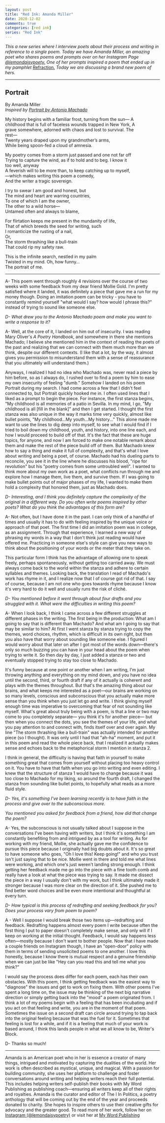 ```yaml
---
layout: post  
title: "Red Ink: Amanda Miller"
date: 2020-12-02
comments: true  
categories: [red ink]
series: "Red Ink"
---
```

*This a new series where I interview poets about their process and writing in reference to a single poem. Today we have Amanda Miller, an amazing poet who shares poems and prompts over on her Instagram Page [@lemondaisypoety.](https://www.instagram.com/lemondaisypoety) One of her prompts inspired a poem that ended up in my pamphlet* [Refraction.](/refraction/) *Today we are discussing a brand new poem of hers.*

***

## Portrait
By Amanda Miller  
*Inspired by [Portrait by Antonio Machado](https://www.poetryfoundation.org/poetrymagazine/browse?contentId=28768)*

My history begins with a familiar frost, turning from the sun— A  
childhood that is full of faceless wounds trapped in New York, A   
grave somewhere, adorned with chaos and lost to survival. The  
rest—    
Twenty years draped upon my grandmother’s arms,   
While being spoon-fed a cloud of amnesia.   

My poetry comes from a storm just passed and one not far off  
Trying to capture the wind, as if to hold and to beg. I know it  
too well, anyway   
A feverish will to be more than, to keep catching up to myself,  
—which makes writing this poem a comedy,   
And the writer a tragic sovereign.   

I try to swear I am good and honest, but   
The mind and heart are warring countries,   
To one of which I am the owner,   
The other to a wild horse—   
Untamed often and always to blame,   

For flirtation keeps me present in the mundanity of life,  
That of which breeds the seed for writing, such   
I romanticize the rusting of a nail,   
Or,  
The storm thrashing like a bull-train    
That could rip my safety raw.    

This is the infinite search, nestled in my palm    
Twisted in my mind. Oh, how funny…   
The portrait of me.  
***  

A-  This poem went through roughly 4 revisions over the course of two weeks with some feedback from my dear friend Mollie Gold. I'm pretty satisfied where it landed, it was definitely a piece that gave me a run for my money though. Doing an imitation poem can be tricky - you have to constantly remind yourself "what would I say? how would I phrase this?" instead of trying to sound like someone else.

*D- What drew you to the Antonio Machado poem and make you want to write a response to it?*

A- Well, at the core of it, I landed on him out of insecurity. I was reading Mary Oliver's *A Poetry Handbook*, and somewhere in there she mentions Machado; I believe she mentioned him in the context of reading the poets of the past and realizing that we can connect with them much more than we think, despite our different contexts. (I like that a lot, by the way, it almost gives you permission to misunderstand them with a sense of reassurance that you ultimately will understand them.)

Anyways, I realized I had no idea who Machado was, never read a piece by him before, so as I always do, I rushed over to find a poem by him to ease my own insecurity of feeling "dumb." Somehow I landed on his poem Portrait during my search. I had come across a few that I didn't feel connected to, but Portrait quickly hooked me in. I often used lines that I liked as a prompt to begin the piece. For instance, the first stanza begins, "My childhood is all memories of a patio in Sevilla. In my mind, I go, "My childhood is all [fill in the blank]" and then I get started. I thought the first stanza was also unique in the way it marks time very quickly, almost like bullet points,  "My childhood...My youth...My history..." This alone made me want to use the lines to dig deep into myself, to see what I would find if I tried to boil down my childhood, youth, and history, into one line each, and how I would proceed to build off of that. It's the fact that these are huge topics, for anyone, and now I am forced to make one notable remark about them and make the rest of the piece build off of them. But Machado knew how to say a thing and make it full of complexity, and that's what I love about writing and being a poet, of course. Machado had his dueling parts to reconcile, you see it in the line where he discusses his blood, "ripe for revolution" but his "poetry comes from some untroubled well". I wanted to think more about my own work as a poet, what conflicts run through me and explore how I manage them, live them, and survive them. If I was going to make bullet points out of major phases of my life, I wanted to make them hold a complexity that honored them, just as Machado does.

*D- Interesting, and I think you definitely capture the complexity of the original in a different way. Do you often write poems inspired by other poets? What do you think the advantages of this form are?*

A- Not often, but I have done it in the past. I can only think of a handful of times and usually it has to do with feeling inspired by the unique voice or approach of that poet.  The first time I did an imitation poem was in college, as an assignment. Through that experience, I learned a new way of phrasing my words in a way that I don't think just reading would have offered me. Practicing in someone else's style can give you new ways to think about the positioning of your words or the meter that they take on.

This particular form I think has the advantage of allowing one to speak freely, perhaps spontaneously, without getting too carried away. We must always come back to the world within the stanza and adhere to certain syllables and themes. Looking back, the translation I read of Machado's work has rhyme in it, and I realize now that I of course got rid of that. I say of course, because I am not one who goes towards rhyme because I know it's very hard to do it well and usually runs the risk of cliché.

*D- You mentioned before it went through about four drafts and you struggled with it. What were the difficulties in writing this poem?*

A- When I look back, I think I came across a few different struggles at different phases in the writing. The first being in the production: What am I going to say that is different than Machado? And what am I going to say that may be similar to him? At first I went stanza by stanza trying to copy the themes, word choices, rhythm, which is difficult in its own right, but then you also have that worry about sounding like someone else. I figured I would worry about that later on after I got most of the words down—there's only so much buzzing you can have in your head about the poem when trying to write it. So then day by day, I just added a stanza or two and eventually stopped trying to stay too close to Machado.

It's funny because at one point or another when I am writing, I'm just throwing anything and everything on my mind down, and you have no idea until the second, third, or fourth draft if any of it actually is coherent and plays with the themes throughout. But that's the amazing thing about our brains, and what keeps me interested as a poet—our brains are working on so many levels, conscious and subconscious that you actually make more sense than you think when you just let go and write. I think giving myself enough time was imperative to overcoming that fear of not sounding like myself. What's great about truly being with a poem, is that a line or two may come to you completely separate— you think it's for another piece— but then when you connect the dots, you see the themes of your life, and what you pay attention to and connect with, finds itself over and over again. My line "The storm thrashing like a bull-train" was actually intended for another piece (so I thought). It was only until I had that "ah-ha" moment, and put it in this poem and read the whole piece back, that I realized it actually makes sense and echoes back to the metaphorical storm I mention in stanza 2.

I think in general, the difficulty is having that faith in yourself to make something great that comes from yourself without placing too heavy control on it. You have to have that faith when you go into writing and even editing. I knew that the structure of stanza 1 would have to change because it was too close to Machado for my liking, so around the fourth draft, I changed the stanza from sounding like bullet points, to hopefully what reads as a more fluid style.

*D- Yes, it's something I've been learning recently is to have faith in the process and give over to the subconscious more.*

*You mentioned you asked for feedback from a friend, how did that change the poem?*

A- Yes, the subconscious is not usually talked about I suppose in the conversations I've been having with writers, but I think it's something I am constantly benefiting from and intrigued by as a tool for writing. As for working with my friend, Mollie, she actually gave me the confidence to pursue this piece because I originally had big doubts about it. It's so great to have someone who goes, "Oh I love this! Keep going!" and who you trust isn't just saying that to be nice. Mollie went in there and told me what lines were working, and which one's just weren't landing strong enough. I think getting her feedback made me go into the piece with a fine tooth comb and really have a look at what the piece was trying to say. It made me dissect the piece in a way I usually don't with my work, but I think ultimately made it stronger because I was more clear on the direction of it. She pushed me to find better word choices and be even more intentional and thoughtful at every turn.

*D- How typical is this process of redrafting and seeking feedback for you? Does your process vary from poem to poem?*

A - Well I suppose I would break those two items up—redrafting and feedback. Redrafting happens almost every poem I write because often the first thing I put to paper doesn't completely make sense, and only will if I keep on working at the initial thought. Feedback, I would say happens less often—mostly because I don't want to bother people. Now that I have made a couple friends on Instagram though, I have an "open-door" policy with them in terms of sending unsolicited poems to one another. I love this honestly, because I know there is mutual respect and a genuine friendship when we can just be like "Hey can you read this and tell me what you think?"

I would say the process does differ for each poem, each has their own obstacles. With this poem, I think getting feedback was the easiest way to "diagnose" the issues and get to work on fixing them. With other poems I've spent a long time on, the issue may be thinking of the next big narrative direction or simply getting back into the "mood" a poem originated from. I think a lot of my poems begin with a feeling that has been incubating and if you act on that feeling and write, you are in the moment of that poem. Sometimes the issue on a second draft can circle around trying to tap back into the original feeling because that was the fuel for it. Sometimes that feeling is lost for a while, and if it is a feeling that much of your work is based around, I think this lands people in what we all know to be, Writer's Block.

D- Thanks so much!
***
Amanda is an American poet who in her is essence a creator of many things, intrigued and motivated by capturing the dualities of the world. Her work is often described as mystical, unique, and magical. With a passion for building community, she uses her platform to challenge and foster conversations around writing and helping writers reach their full potential. This includes helping writers self-publish their books with My Word Publishing as publishing coach—ensuring all writers keep all of their rights and royalties. Amanda is the curator and editor of The I In Politics, a poetry anthology that will be coming out by the end of the year and proceeds donated to charity. She hopes to inspire others to use their creative gifts for advocacy and the greater good. To read more of her work, follow her on [Instagram (@lemondaisypoetry)](https://www.instagram.com/lemondaisypoety)  or visit her at [My Word Publishing](https://www.mywordpublishing.com/amanda-miller/)
